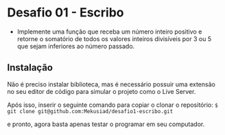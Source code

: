 # Desafio 01 - Escribo

- Implemente uma função que receba um número inteiro positivo e retorne o
  somatório de todos os valores inteiros divisíveis por 3 ou 5 que sejam
  inferiores ao número passado.

## Instalação

Não é preciso instalar biblioteca, mas é necessário possuir uma extensão no seu editor de código para simular o projeto como o Live Server.

Após isso, inserir o seguinte comando para copiar o clonar o repositório:
`$ git clone git@github.com:Mekusiad/desafio1-escribo.git`

e pronto, agora basta apenas testar o programar em seu computador.
